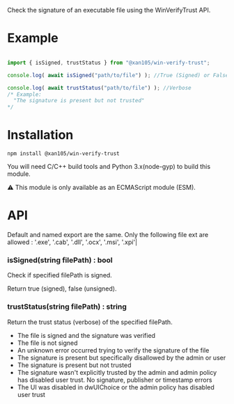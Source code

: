 Check the signature of an executable file using the WinVerifyTrust API.

Example
=======

```js

import { isSigned, trustStatus } from "@xan105/win-verify-trust";

console.log( await isSigned("path/to/file") ); //True (Signed) or False

console.log( await trustStatus("path/to/file") ); //Verbose
/* Example: 
  "The signature is present but not trusted"
*/
```

Installation
============

`npm install @xan105/win-verify-trust`

You will need C/C++ build tools and Python 3.x(node-gyp) to build this module.

⚠️ This module is only available as an ECMAScript module (ESM).

API
===

Default and named export are the same.
Only the following file ext are allowed : '.exe', '.cab', '.dll', '.ocx', '.msi', '.xpi'|

### <Promise> isSigned(string filePath) : bool

Check if specified filePath is signed.

Return true (signed), false (unsigned).

### <Promise> trustStatus(string filePath) : string

Return the trust status (verbose) of the specified filePath.

- The file is signed and the signature was verified
- The file is not signed
- An unknown error occurred trying to verify the signature of the file
- The signature is present but specifically disallowed by the admin or user
- The signature is present but not trusted
- The signature wasn't explicitly trusted by the admin and admin policy has disabled user trust. No signature, publisher or timestamp errors
- The UI was disabled in dwUIChoice or the admin policy has disabled user trust
